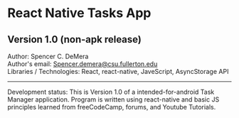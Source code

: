 # React Native Tasks App
## Version 1.0 (non-apk release)

Author: Spencer C. DeMera\
 Author's email: Spencer.demera@csu.fullerton.edu\
 Libraries / Technologies: React, react-native, JaveScript, AsyncStorage API
 
 ---
Development status: This is Version 1.0 of a intended-for-android Task Manager application. Program is written using react-native and basic JS 
  principles learned from freeCodeCamp, forums, and Youtube Tutorials.
